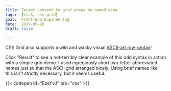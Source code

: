 ```yaml
---
title: Target content to grid areas by named area
tags:  [css3, css grid]
goal:  Front-End Engineering
date:  2019-05-28
draft: false

---
```


CSS Grid also supports a wild and wacky visual [ASCII-art row syntax][docs]!

Click "Result" to see a not-terribly clear example of this odd syntax in
action with a simple grid demo. I used egregiously short two-letter
abbreviated names just so that the ASCII grid arranged nicely. Using
brief names like this isn't strictly necessary, but it seems useful.

{{< codepen id="EzeYvJ" tab="css" >}}

[docs]: https://developer.mozilla.org/en-US/docs/Web/CSS/CSS_Grid_Layout/Grid_Template_Areas
